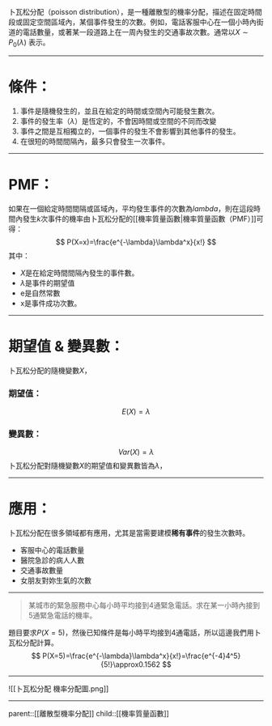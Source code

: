卜瓦松分配（poisson distribution），是一種離散型的機率分配，描述在固定時間段或固定空間區域內，某個事件發生的次數。例如，電話客服中心在一個小時內街道的電話數量，或著某一段道路上在一周內發生的交通事故次數。通常以$X\sim P_0(\lambda)$ 表示。
- - -
# 條件：
1. 事件是隨機發生的，並且在給定的時間或空間內可能發生數次。
2. 事件的發生率（$\lambda$）是恆定的，不會因時間或空間的不同而改變
3. 事件之間是互相獨立的，一個事件的發生不會影響到其他事件的發生。
4. 在很短的時間間隔內，最多只會發生一次事件。
- - -
# PMF：
如果在一個給定時間間隔或區域內，平均發生事件的次數為$lambda$，則在這段時間內發生$k$次事件的機率由卜瓦松分配的[[機率質量函數|機率質量函數（PMF）]]可得：
$$
P(X=x)=\frac{e^{-\lambda}\lambda^x}{x!}
$$
其中：
- $X$是在給定時間間隔內發生的事件數。
- $\lambda$是事件的期望值
- e是自然常數
- x是事件成功次數。
- - -
# 期望值 & 變異數：
卜瓦松分配的隨機變數$X$，
### 期望值：
$$
E(X)=\lambda
$$
### 變異數：
$$
Var(X)=\lambda
$$
卜瓦松分配對隨機變數$X$的期望值和變異數皆為$\lambda$，
- - -
# 應用：
卜瓦松分配在很多領域都有應用，尤其是當需要建模**稀有事件**的發生次數時。
- 客服中心的電話數量
- 醫院急診的病人人數
- 交通事故數量
- 女朋友對妳生氣的次數
- - -
>某城市的緊急服務中心每小時平均接到4通緊急電話。求在某一小時內接到5通緊急電話的機率。

題目要求$P(X=5)$，然後已知條件是每小時平均接到4通電話，所以這邊我們用卜瓦松分配計算。
$$
P(X=5)=\frac{e^{-\lambda}\lambda^x}{x!}=\frac{e^{-4}4^5}{5!}\approx0.1562
$$
- - -
![[卜瓦松分配 機率分配圖.png]]
- - -
parent::[[離散型機率分配]]
child::[[機率質量函數]]